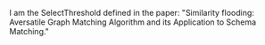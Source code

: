I am the SelectThreshold defined in the paper: "Similarity flooding: Aversatile Graph Matching Algorithm and its Application to Schema Matching."